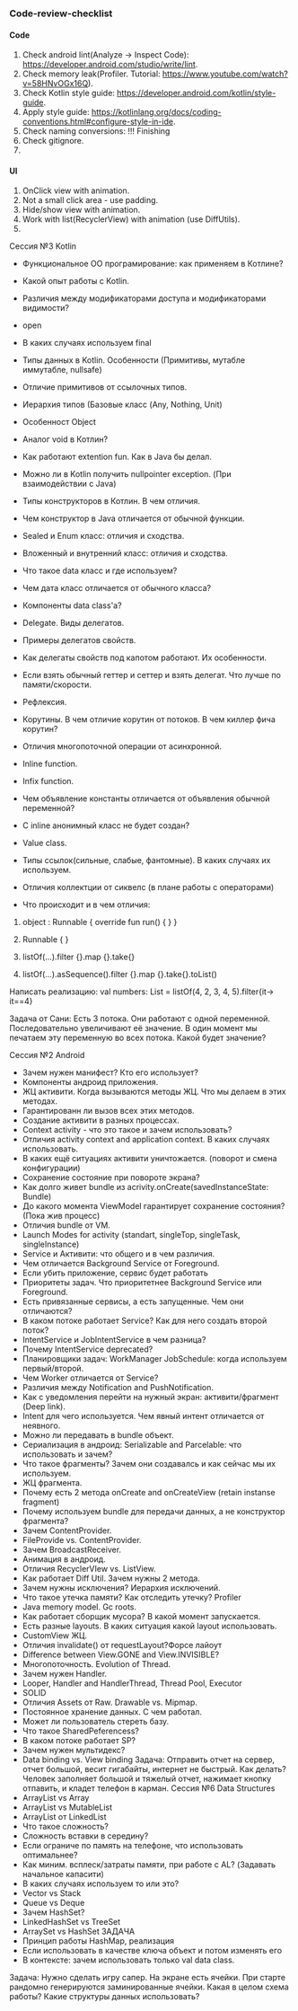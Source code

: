 ### Code-review-checklist

#### Code
1. Check android lint(Analyze -> Inspect Code): https://developer.android.com/studio/write/lint.
2. Check memory leak(Profiler. Tutorial: https://www.youtube.com/watch?v=58HNvOGx16Q).
3. Check Kotlin style guide: https://developer.android.com/kotlin/style-guide.
4. Apply style guide: https://kotlinlang.org/docs/coding-conventions.html#configure-style-in-ide.
5. Check naming conversions: !!! Finishing
6. Check gitignore.
7. 


#### UI
1. OnClick view with animation.
2. Not a small click area - use padding.
3. Hide/show view with animation.
4. Work with list(RecyclerView) with animation (use DiffUtils).
5. 


Сессия №3
Kotlin
 - Функциональное ОО програмирование: как применяем в Котлине?
 - Какой опыт работы с Kotlin.
 - Различия между модификаторами доступа и модификаторами видимости?
 - open
 - В каких случаях используем final
 - Типы данных в Kotlin. Особенности (Примитивы, мутабле иммутабле, nullsafe)
 - Отличие примитивов от ссылочных типов.
 - Иерархия типов (Базовые класс (Any, Nothing, Unit)
 - Особенност Object
 - Аналог void в Котлин?
 - Как работают extention fun. Как в Java бы делал.
 - Можно ли в Kotlin получить nullpointer exception. (При взаимодействии с Java)
 - Типы конструкторов в Котлин. В чем отличия.
 - Чем конструктор в Java отличается от обычной функции.
 - Sealed и Enum класс: отличия и сходства.
 - Вложенный и внутренний класс: отличия и сходства.
 - Что такое data класс и где используем?
 - Чем дата класс отличается от обычного класса?
 - Компоненты data class'а?
 - Delegate. Виды делегатов.
 - Примеры делегатов свойств.
 - Как делегаты свойств под капотом работают. Их особенности.
 - Если взять обычный геттер и сеттер и взять делегат. Что лучше по памяти/скорости.
 - Рефлексия.
 - Корутины. В чем отличие корутин от потоков. В чем киллер фича корутин?
 - Отличия многопоточной операции от асинхронной.
 - Inline function.
 - Infix function.
 - Чем объявление константы отличается от объявления обычной переменной?
 - С inline анонимный класс не будет создан?
 - Value class.
 - Типы ссылок(сильные, слабые, фантомные). В каких случаях их используем.

 - Отличия коллектции от сиквелс (в плане работы с операторами)
 - Что происходит и в чем отличия:
1. object : Runnable {
     override fun run() {
     }
 }
2. Runnable { }

1. listOf(...).filter {}.map {}.take{}
2. listOf(...).asSequence().filter {}.map {}.take{}.toList()

Написать реализацию:
val numbers: List<Int> = listOf(4, 2, 3, 4, 5).filter{it-> it==4}

Задача от Сани: 
Есть 3 потока. Они работают с одной переменной. Последовательно увеличивают её значение. В один момент мы печатаем эту переменную во всех потока. Какой будет значение?








Сессия №2
Android
 - Зачем нужен манифест? Кто его использует?
 - Компоненты андроид приложения.
 - ЖЦ активити. Когда вызываются методы ЖЦ. Что мы делаем в этих методах.
 - Гарантированн ли вызов всех этих методов.
 - Создание активити в разных процессах.
 - Context activity - что это такое и зачем использовать?
 - Отличия activity context and application context. В каких случаях использовать.
 - В каких ещё ситуациях активити уничтожается. (поворот и смена конфигурации)
 - Сохранение состояние при повороте экрана?
 - Как долго живет bundle из acrivity.onCreate(savedInstanceState: Bundle)
 - До какого момента ViewModel гарантирует сохранение состояния? (Пока жив процесс)
 - Отличия bundle от VM.
 - Launch Modes for activity (standart, singleTop, singleTask, singleInstance)
 - Service и Активити: что общего и в чем различия.
 - Чем отличается Background Service от Foreground.
 - Если убить приложение, сервис будет работать
 - Приоритеты задач. Что приоритетнее Background Service или Foreground.
 - Есть привязанные сервисы, а есть запущенные. Чем они отличаются?
 - В каком потоке работает Service? Как для него создать второй поток?
 - IntentService и JobIntentService в чем разница?
 - Почему IntentService deprecated?
 - Планировщики задач: WorkManager JobSchedule: когда используем первый/второй.
 - Чем Worker отличается от Service?
 - Различия между Notification and PushNotification.
 - Как с уведомления перейти на нужный экран: активити/фрагмент (Deep link).
 - Intent для чего используется. Чем явный интент отличается от неявного.
 - Можно ли передавать в bundle объект.
 - Сериализация в андроид: Serializable and Parcelable: что использовать и зачем?
 - Что такое фрагменты? Зачем они создавалсь и как сейчас мы их используем.
 - ЖЦ фрагмента.
 - Почему есть 2 метода onCreate and onCreateView (retain instanse fragment)
 - Почему используем bundle для передачи данных, а не конструктор фрагмента?
 - Зачем ContentProvider.
 - FileProvide vs. ContentProvider.
 - Зачем BroadcastReceiver.
 - Анимация в андроид.
 - Отличия RecyclerVIew vs. ListView.
 - Как работает Diff Util. Зачем нужны 2 метода.
 - Зачем нужны исключения? Иерархия исключений.
 - Что такое утечка памяти? Как отследить утечку? Profiler
 - Java memory model. Gc roots.
 - Как работает сборщик мусора? В какой момент запускается.
 - Есть разные layouts. В каких ситуация какой layout использовать.
 - CustomView ЖЦ.
 - Отличия invalidate() от requestLayout?Форсе лайоут
 - Difference between View.GONE and View.INVISIBLE?
 - Многопоточность. Evolution of Thread.
 - Зачем нужен Handler.
 - Looper, Handler and HandlerThread, Thread Pool, Executor
 - SOLID
 - Отличия Assets от Raw. Drawable vs. Mipmap.
 - Постоянное хранение данных. С чем работал.
 - Может ли пользователь стереть базу.
 - Что такое SharedPeferencess?
 - В каком потоке работает SP?
 - Зачем нужен мультидекс?
 - Data binding vs. View binding
Задача: Отправить отчет на сервер, отчет большой, весит гигабайты, интернет не быстрый. Как делать? Человек заполняет большой и тяжелый отчет, нажимает кнопку отпавить, и кладет телефон в карман.
Сессия №6
Data Structures
 - ArrayList vs Array
 - ArrayList vs MutableList
 - ArrayList от LinkedList
 - Что такое сложность?
 - Сложность вставки в середину?
 - Если ограниче по память на телефоне, что использовать оптимальнее?
 - Как миним. всплеск/затраты памяти, при работе с AL? (Задавать начальное капасити)
 - В каких случаях используем то или это?
 - Vector vs Stack
 - Queue vs Deque
 - Зачем HashSet?
 - LinkedHashSet vs TreeSet
 - ArraySet vs HashSet
ЗАДАЧА
 - Принцип работы HashMap, реализация
 - Если использовать в качестве ключа объект и потом изменять его
 - В контексте: зачем использовать только val data class.

Задача:
Нужно сделать игру сапер. На экране есть ячейки. При старте рандомно генерируются заминированные ячейки. Какая в целом схема работы? Какие структуры данных использовать?
